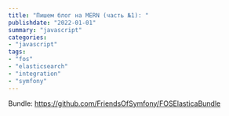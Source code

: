 ```yaml
---
title: "Пишем блог на MERN (часть №1): "
publishdate: "2022-01-01"
summary: "javascript"
categories:
- "javascript"
tags:
- "fos"
- "elasticsearch"
- "integration"
- "symfony"
---
```


Bundle: https://github.com/FriendsOfSymfony/FOSElasticaBundle